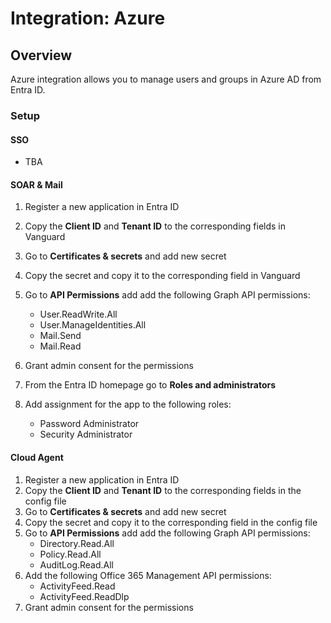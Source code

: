 # Integration: Azure

## Overview

Azure integration allows you to manage users and groups in Azure AD from Entra ID.

### Setup

#### SSO

- TBA

#### SOAR & Mail

1. Register a new application in Entra ID
1. Copy the **Client ID** and **Tenant ID** to the corresponding fields in Vanguard
1. Go to **Certificates & secrets** and add new secret
1. Copy the secret and copy it to the corresponding field in Vanguard
1. Go to **API Permissions** add add the following Graph API permissions:

   - User.ReadWrite.All
   - User.ManageIdentities.All
   - Mail.Send
   - Mail.Read

1. Grant admin consent for the permissions
1. From the Entra ID homepage go to **Roles and administrators**
1. Add assignment for the app to the following roles:

   - Password Administrator
   - Security Administrator

#### Cloud Agent

1. Register a new application in Entra ID
1. Copy the **Client ID** and **Tenant ID** to the corresponding fields in the config file
1. Go to **Certificates & secrets** and add new secret
1. Copy the secret and copy it to the corresponding field in the config file
1. Go to **API Permissions** add add the following Graph API permissions:
   - Directory.Read.All
   - Policy.Read.All
   - AuditLog.Read.All
1. Add the following Office 365 Management API permissions:
   - ActivityFeed.Read
   - ActivityFeed.ReadDlp
1. Grant admin consent for the permissions
